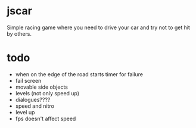 # jscar
Simple racing game where you need to drive your car and try not to get hit by others.

# todo
- when on the edge of the road starts timer for failure
- fail screen
- movable side objects
- levels (not only speed up)
- dialogues????
- speed and nitro
- level up
- fps doesn't affect speed